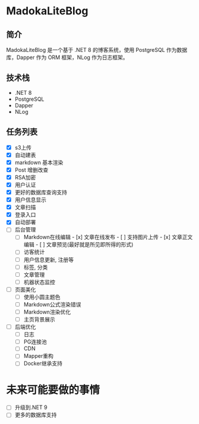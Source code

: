 # MadokaLiteBlog

## 简介

MadokaLiteBlog 是一个基于 .NET 8 的博客系统，使用 PostgreSQL 作为数据库，Dapper 作为 ORM 框架，NLog 作为日志框架。

## 技术栈

- .NET 8
- PostgreSQL
- Dapper
- NLog

## 任务列表

- [x] s3上传
- [x] 自动建表
- [x] markdown 基本渲染
- [x] Post 增删改查
- [x] RSA加密
- [x] 用户认证
- [x] 更好的数据库查询支持
- [x] 用户信息显示
- [x] 文章扫描
- [x] 登录入口
- [x] 自动部署
- [ ] 后台管理
  - [ ] Markdown在线编辑
        - [x] 文章在线发布
        - [ ] 支持图片上传
        - [x] 文章正文编辑
        - [ ] 文章预览(最好就是所见即所得的形式)
  - [ ] 访客统计
  - [ ] 用户信息更新, 注册等
  - [ ] 标签, 分类
  - [ ] 文章管理
  - [ ] 机器状态监控
- [ ] 页面美化
  - [ ] 使用小圆主题色
  - [ ] Markdown公式渲染错误
  - [ ] Markdown渲染优化
  - [ ] 主页背景展示
- [ ] 后端优化
  - [ ] 日志
  - [ ] PG连接池
  - [ ] CDN
  - [ ] Mapper重构
  - [ ] Docker继承支持

# 未来可能要做的事情

- [ ] 升级到.NET 9
- [ ] 更多的数据库支持